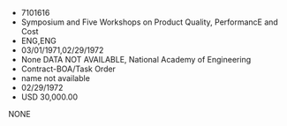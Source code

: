 * 7101616
* Symposium and Five Workshops on Product Quality,  PerformancE and Cost
* ENG,ENG
* 03/01/1971,02/29/1972
* None   DATA NOT AVAILABLE, National Academy of Engineering
* Contract-BOA/Task Order
*   name not available
* 02/29/1972
* USD 30,000.00

NONE